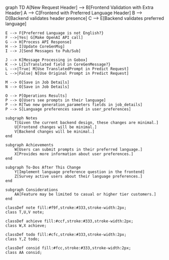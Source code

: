 graph TD
    A[New Request Header] --> B[Frontend Validation with Extra Header]
    A --> C[Frontend with Preferred Language Header]
    B --> D[Backend validates header presence]
    C --> E[Backend validates preferred language]
    
    E --> F{Preferred Language is not English?}
    F -->|Yes| G[Make OpenAI API call]
    G --> H[Process API Response]
    H --> I[Update CoreGenMsg]
    I --> J[Send Messages to Pub/Sub]
    
    J --> K[Message Processing in Gobox]
    K --> L{IsTranslated field in CoreGenMessage?}
    L -->|True| M[Use TranslatedPrompt in Predict Request]
    L -->|False| N[Use Original Prompt in Predict Request]
    
    M --> O[Save in Job Details]
    N --> O[Save in Job Details]
    
    O --> P[Operations Results]
    P --> Q[Users see prompts in their language]
    P --> R[Two new generation_parameters fields in job_details]
    P --> S[Language preferences saved in user_preferences]
    
    subgraph Notes
        T[Given the current backend design, these changes are minimal.]
        U[Frontend changes will be minimal.]
        V[Backend changes will be minimal.]
    end
    
    subgraph Achievements
        W[Users can submit prompts in their preferred language.]
        X[Provides more information about user preferences.]
    end
    
    subgraph To-Dos After This Change
        Y[Implement language preference question in the frontend]
        Z[Survey active users about their language preferences.]
    end
    
    subgraph Considerations
        AA[Feature may be limited to casual or higher tier customers.]
    end
    
    classDef note fill:#f9f,stroke:#333,stroke-width:2px;
    class T,U,V note;
    
    classDef achieve fill:#ccf,stroke:#333,stroke-width:2px;
    class W,X achieve;
    
    classDef todo fill:#cfc,stroke:#333,stroke-width:2px;
    class Y,Z todo;
    
    classDef consid fill:#fcc,stroke:#333,stroke-width:2px;
    class AA consid;
